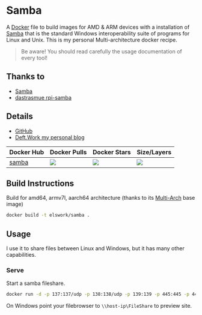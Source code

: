 # Samba

A [Docker](http://docker.com) file to build images for AMD & ARM devices with a installation of [Samba](https://www.samba.org/) that is the standard Windows interoperability suite of programs for Linux and Unix. This is my personal Multi-architecture docker recipe.

> Be aware! You should read carefully the usage documentation of every tool!

## Thanks to

- [Samba](https://www.samba.org/)
- [dastrasmue rpi-samba](https://github.com/dastrasmue/rpi-samba)

## Details

- [GitHub](https://github.com/DeftWork/samba)
- [Deft.Work my personal blog](http://deft.work/Samba)

| Docker Hub | Docker Pulls | Docker Stars | Size/Layers |
| --- | --- | --- | --- |
| [samba](https://hub.docker.com/r/elswork/samba "elswork/samba on Docker Hub") | [![](https://img.shields.io/docker/pulls/elswork/samba.svg)](https://hub.docker.com/r/elswork/samba "elswork/samba on Docker Hub") | [![](https://img.shields.io/docker/stars/elswork/samba.svg)](https://hub.docker.com/r/elswork/samba "elswork/samba on Docker Hub") | [![](https://images.microbadger.com/badges/image/elswork/samba.svg)](https://microbadger.com/images/elswork/samba "elswork/samba on microbadger.com") |

## Build Instructions

Build for amd64, armv7l, aarch64 architecture (thanks to its [Multi-Arch](https://blog.docker.com/2017/11/multi-arch-all-the-things/) base image)

``` sh
docker build -t elswork/samba .
```

## Usage

I use it to share files between Linux and Windows, but it has many other capabilities. 

### Serve 

Start a samba fileshare.


``` sh
docker run -d -p 137:137/udp -p 138:138/udp -p 139:139 -p 445:445 -p 445:445/udp --hostname 'filer' -v /mnt/store/smb:/share/folder  elswork/samba -u "your_username:your_password" -s "FileShare:/share/folder:rw:your_username"
``` 
On Windows point your filebrowser to `\\host-ip\FileShare` to preview site.
